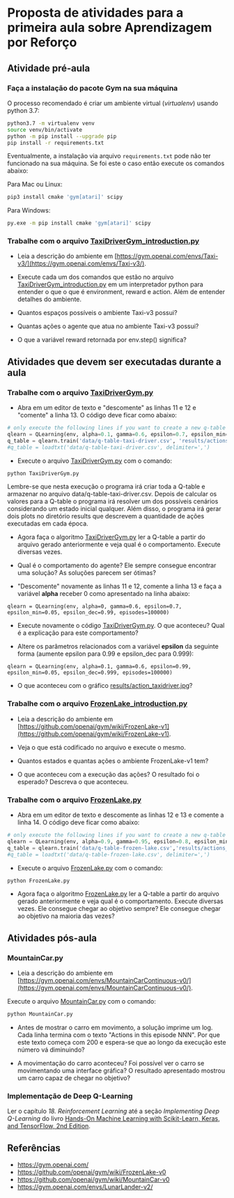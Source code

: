 # Proposta de atividades para a primeira aula sobre Aprendizagem por Reforço

## Atividade pré-aula

### Faça a instalação do pacote Gym na sua máquina

O processo recomendado é criar um ambiente virtual (*virtualenv*) usando python 3.7:

````bash
python3.7 -m virtualenv venv
source venv/bin/activate
python -m pip install --upgrade pip
pip install -r requirements.txt
````

Eventualmente, a instalação via arquivo `requirements.txt` pode não ter funcionado na sua máquina. Se foi este o caso então execute os comandos abaixo: 

Para Mac ou Linux:
````bash
pip3 install cmake 'gym[atari]' scipy
````

Para Windows:
````bash
py.exe -m pip install cmake 'gym[atari]' scipy
````

### Trabalhe com o arquivo [TaxiDriverGym_introduction.py](src/TaxiDriverGym_introduction.py)

* Leia a descrição do ambiente em [https://gym.openai.com/envs/Taxi-v3/](https://gym.openai.com/envs/Taxi-v3/).

* Execute cada um dos comandos que estão no arquivo [TaxiDriverGym_introduction.py](src/TaxiDriverGym_introduction.py) em um interpretador python para entender o que o que é environment, reward e action. Além de entender detalhes do ambiente. 

* Quantos espaços possíveis o ambiente Taxi-v3 possui? 

* Quantas ações o agente que atua no ambiente Taxi-v3 possui? 

* O que a variável reward retornada por env.step(<number>) significa? 

## Atividades que devem ser executadas durante a aula

### Trabalhe com o arquivo [TaxiDriverGym.py](TaxiDriverGym.py)

* Abra em um editor de texto e "descomente" as linhas 11 e 12 e "comente" a linha 13. O código deve ficar como abaixo:
````python
# only execute the following lines if you want to create a new q-table
qlearn = QLearning(env, alpha=0.1, gamma=0.6, epsilon=0.7, epsilon_min=0.05, epsilon_dec=0.99, episodes=100000)
q_table = qlearn.train('data/q-table-taxi-driver.csv', 'results/actions_taxidriver')
#q_table = loadtxt('data/q-table-taxi-driver.csv', delimiter=',')
````

* Execute o arquivo [TaxiDriverGym.py](TaxiDriverGym.py) com o comando:

````bash
python TaxiDriverGym.py
````

Lembre-se que nesta execução o programa irá criar toda a Q-table e armazenar no arquivo data/q-table-taxi-driver.csv. Depois de calcular os valores para a Q-table o programa irá resolver um dos possíveis cenários considerando um estado inicial qualquer. Além disso, o programa irá gerar dois plots no diretório results que descrevem a quantidade de ações executadas em cada época. 

* Agora faça o algoritmo [TaxiDriverGym.py](TaxiDriverGym.py) ler a Q-table a partir do arquivo gerado anteriormente e veja qual é o comportamento. Execute diversas vezes.

* Qual é o comportamento do agente? Ele sempre consegue encontrar uma solução? As soluções parecem ser ótimas? 

* "Descomente" novamente as linhas 11 e 12, comente a linha 13 e faça  a variável **alpha** receber 0 como apresentado na linha abaixo:

````
qlearn = QLearning(env, alpha=0, gamma=0.6, epsilon=0.7, epsilon_min=0.05, epsilon_dec=0.99, episodes=100000)
````

* Execute novamente o código [TaxiDriverGym.py](TaxiDriverGym.py). O que aconteceu? Qual é a explicação para este comportamento? 

* Altere os parâmetros relacionados com a variável **epsilon** da seguinte forma (aumente epsilon para 0.99 e epsilon_dec para 0.999):

````
qlearn = QLearning(env, alpha=0.1, gamma=0.6, epsilon=0.99, epsilon_min=0.05, epsilon_dec=0.999, episodes=100000)
````

* O que aconteceu com o gráfico [results/action_taxidriver.jpg](results/action_taxidriver.jpg)? 

### Trabalhe com o arquivo [FrozenLake_introduction.py](FrozenLake_introduction.py)

* Leia a descrição do ambiente em [https://github.com/openai/gym/wiki/FrozenLake-v1](https://github.com/openai/gym/wiki/FrozenLake-v1).

* Veja o que está codificado no arquivo e execute o mesmo.

* Quantos estados e quantas ações o ambiente FrozenLake-v1 tem?

* O que aconteceu com a execução das ações? O resultado foi o esperado? Descreva o que aconteceu.

### Trabalhe com o arquivo [FrozenLake.py](FrozenLake.py)

* Abra em um editor de texto e descomente as linhas 12 e 13 e comente a linha 14. O código deve ficar como abaixo:

````python
# only execute the following lines if you want to create a new q-table
qlearn = QLearning(env, alpha=0.9, gamma=0.95, epsilon=0.8, epsilon_min=0.0001, epsilon_dec=0.9999, episodes=500000)
q_table = qlearn.train('data/q-table-frozen-lake.csv','results/actions_frozen_lake')
#q_table = loadtxt('data/q-table-frozen-lake.csv', delimiter=',')
````

* Execute o arquivo [FrozenLake.py](FrozenLake.py) com o comando:

````bash
python FrozenLake.py
````

* Agora faça o algoritmo [FrozenLake.py](FrozenLake.py) ler a Q-table a partir do arquivo gerado anteriormente e veja qual é o comportamento. Execute diversas vezes. Ele consegue chegar ao objetivo sempre? Ele consegue chegar ao objetivo na maioria das vezes? 


## Atividades pós-aula


### MountainCar.py

* Leia a descrição do ambiente em [https://gym.openai.com/envs/MountainCarContinuous-v0/](https://gym.openai.com/envs/MountainCarContinuous-v0/).

Execute o arquivo [MountainCar.py](MountainCar.py) com o comando:

````bash
python MountainCar.py
````

* Antes de mostrar o carro em movimento, a solução imprime um log. Cada linha termina com o texto "Actions in this episode NNN". Por que este texto começa com 200 e espera-se que ao longo da execução este número vá diminuindo?

* A movimentação do carro aconteceu? Foi possível ver o carro se movimentando uma interface gráfica? O resultado apresentado mostrou um carro capaz de chegar no objetivo? 

### Implementação de Deep Q-Learning

Ler o capítulo *18. Reinforcement Learning* até a seção *Implementing Deep Q-Learning* do livro [Hands-On Machine Learning with Scikit-Learn, Keras, and TensorFlow, 2nd Edition](https://www.oreilly.com/library/view/hands-on-machine-learning/9781492032632/). 

## Referências

- https://gym.openai.com/
- https://github.com/openai/gym/wiki/FrozenLake-v0
- https://github.com/openai/gym/wiki/MountainCar-v0
- https://gym.openai.com/envs/LunarLander-v2/


